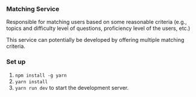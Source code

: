 ### Matching Service
Responsible for matching users based on some reasonable criteria (e.g., topics and difficulty level of questions, proficiency level of the users, etc.)

This service can potentially be developed by offering multiple matching criteria.

### Set up
1. `npm install -g yarn`
2. `yarn install`
3. `yarn run dev` to start the development server.